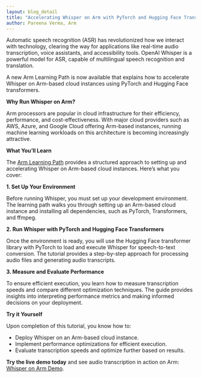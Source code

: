 ```yaml
---
layout: blog_detail
title: "Accelerating Whisper on Arm with PyTorch and Hugging Face Transformers"
author: Pareena Verma, Arm
---
```


Automatic speech recognition (ASR) has revolutionized how we interact with technology, clearing the way for applications like real-time audio transcription, voice assistants, and accessibility tools. OpenAI Whisper is a powerful model for ASR, capable of multilingual speech recognition and translation.

A new Arm Learning Path is now available that explains how to accelerate Whisper on Arm-based cloud instances using PyTorch and Hugging Face transformers.

**Why Run Whisper on Arm?**

Arm processors are popular in cloud infrastructure for their efficiency, performance, and cost-effectiveness. With major cloud providers such as AWS, Azure, and Google Cloud offering Arm-based instances, running machine learning workloads on this architecture is becoming increasingly attractive.

**What You’ll Learn**

The [Arm Learning Path](https://learn.arm.com/learning-paths/servers-and-cloud-computing/whisper/) provides a structured approach to setting up and accelerating Whisper on Arm-based cloud instances. Here’s what you cover:

**1. Set Up Your Environment**

Before running Whisper, you must set up your development environment. The learning path walks you through setting up an Arm-based cloud instance and installing all dependencies, such as PyTorch, Transformers, and ffmpeg.

**2. Run Whisper with PyTorch and Hugging Face Transformers**

Once the environment is ready, you will use the Hugging Face transformer library with PyTorch to load and execute Whisper for speech-to-text conversion. The tutorial provides a step-by-step approach for processing audio files and generating audio transcripts.

**3. Measure and Evaluate Performance**

To ensure efficient execution, you learn how to measure transcription speeds and compare different optimization techniques. The guide provides insights into interpreting performance metrics and making informed decisions on your deployment.

**Try it Yourself**

Upon completion of this tutorial, you know how to:

* Deploy Whisper on an Arm-based cloud instance.
* Implement performance optimizations for efficient execution.
* Evaluate transcription speeds and optimize further based on results.

**Try the live demo today** and see audio transcription in action on Arm: [Whisper on Arm Demo](https://learn.arm.com/learning-paths/servers-and-cloud-computing/whisper/_demo/).